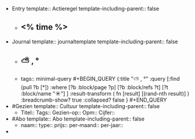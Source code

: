 - Entry
  template:: Actieregel
  template-including-parent:: false
	- ## <% time %>
- Journal
  template:: journaltemplate
  template-including-parent:: false
	- ## ⛅ , °
	- tags:: minimal-query
	  #+BEGIN_QUERY 
	  {:title "⛅ , °"
	   :query [:find (pull ?b [*])
	     :where 
	       [?b :block/page ?p]
	       [?b :block/refs ?t]
	       [?t :block/name "☀️"]
	   ]
	   :result-transform ( fn [result] [(rand-nth result)] )
	  :breadcrumb-show? true
	   :collapsed? false
	  }
	  #+END_QUERY
- #Gezien
  template:: Cultuur
  template-including-parent:: false
	- Titel::
	  Tags:: 
	  Gezien-op:: 
	  Opm::
	  Cijfer::
- #Abo
  template:: Abo
  template-including-parent:: false
	- naam:: 
	  type:: 
	  prijs::
	  per-maand:: 
	  per-jaar::
-
